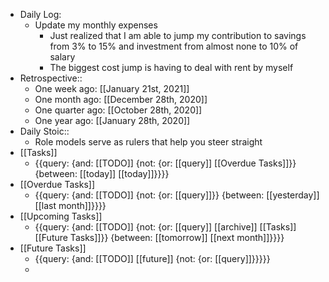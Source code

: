 - Daily Log:
    - Update my monthly expenses
        - Just realized that I am able to jump my contribution to savings from 3% to 15% and investment from almost none to 10% of salary
        - The biggest cost jump is having to deal with rent by myself
- Retrospective::
    - One week ago: [[January 21st, 2021]]
    - One month ago: [[December 28th, 2020]]
    - One quarter ago: [[October 28th, 2020]]
    - One year ago: [[January 28th, 2020]]
- Daily Stoic::
    - Role models serve as rulers that help you steer straight
- [[Tasks]]
    - {{query: {and: [[TODO]] {not: {or: [[query]] [[Overdue Tasks]]}} {between: [[today]] [[today]]}}}}
- [[Overdue Tasks]]
    - {{query: {and: [[TODO]] {not: {or: [[query]]}} {between: [[yesterday]] [[last month]]}}}}
- [[Upcoming Tasks]]
    - {{query: {and: [[TODO]] {not: {or: [[query]] [[archive]] [[Tasks]] [[Future Tasks]]}} {between: [[tomorrow]] [[next month]]}}}}
- [[Future Tasks]]
    - {{query: {and: [[TODO]] [[future]] {not: {or: [[query]]}}}}}
    - 
